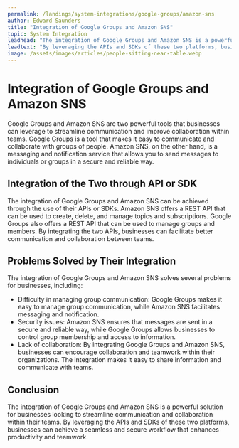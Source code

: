 ```yaml
---
permalink: /landings/system-integrations/google-groups/amazon-sns
author: Edward Saunders
title: "Integration of Google Groups and Amazon SNS"
topic: System Integration
leadhead: "The integration of Google Groups and Amazon SNS is a powerful solution for businesses looking to streamline communication and collaboration within their teams"
leadtext: "By leveraging the APIs and SDKs of these two platforms, businesses can achieve a seamless and secure workflow that enhances productivity and teamwork."
image: /assets/images/articles/people-sitting-near-table.webp
---
```

<div class="arttext">  <h1>Integration of Google Groups and Amazon SNS</h1>
  <p>Google Groups and Amazon SNS are two powerful tools that businesses can leverage to streamline communication and improve collaboration within teams. Google Groups is a tool that makes it easy to communicate and collaborate with groups of people. Amazon SNS, on the other hand, is a messaging and notification service that allows you to send messages to individuals or groups in a secure and reliable way.</p>

  <h2>Integration of the Two through API or SDK</h2>
  <p>The integration of Google Groups and Amazon SNS can be achieved through the use of their APIs or SDKs. Amazon SNS offers a REST API that can be used to create, delete, and manage topics and subscriptions. Google Groups also offers a REST API that can be used to manage groups and members. By integrating the two APIs, businesses can facilitate better communication and collaboration between teams.</p>

  <h2>Problems Solved by Their Integration</h2>
  <p>The integration of Google Groups and Amazon SNS solves several problems for businesses, including:</p>
  <ul>
    <li>Difficulty in managing group communication: Google Groups makes it easy to manage group communication, while Amazon SNS facilitates messaging and notification.</li>
    <li>Security issues: Amazon SNS ensures that messages are sent in a secure and reliable way, while Google Groups allows businesses to control group membership and access to information.</li>
    <li>Lack of collaboration: By integrating Google Groups and Amazon SNS, businesses can encourage collaboration and teamwork within their organizations. The integration makes it easy to share information and communicate with teams.</li>
  </ul>

  <h2>Conclusion</h2>
  <p>The integration of Google Groups and Amazon SNS is a powerful solution for businesses looking to streamline communication and collaboration within their teams. By leveraging the APIs and SDKs of these two platforms, businesses can achieve a seamless and secure workflow that enhances productivity and teamwork.</p>
</div>
